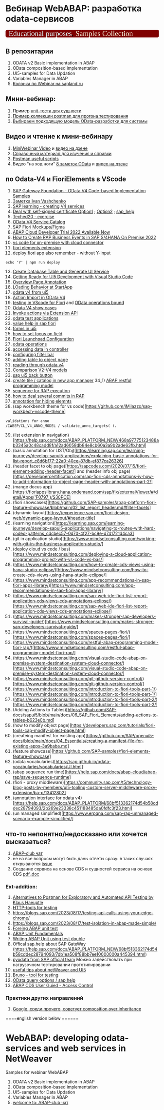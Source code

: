 # Вебинар WebABAP: разработка odata-сервисов
<img src="https://github.com/OlegBash599/WebABAP_samples/blob/master/lbl.svg"/>

## В репозитарии
1) ODATA v2 Basic implementation in ABAP
2) OData composition-based implementation
3) UI5-samples for Data Updation
4) Variables Manager in ABAP
5) [Колонка по Webinar на sapland.ru](https://sappro.sapland.ru/author-column/20772)

## Мини-вебинар:
1) Пример [unit-теста для сущности](https://github.com/OlegBash599/WebABAP_samples/blob/master/src/zwa003/zcl_wa003_var_head_feed.clas.testclasses.abap)
2) [Пример коллекции postman для прогона тестирования](https://github.com/OlegBash599/WebABAP_samples/tree/master/PostMan_samples)
3) [Выбираем подходящую модель OData-разработки для системы](https://blogs.sap.com/2022/01/22/howto-odata-high-level-overview/)
   


## Видео и чтение к мини-вебинару
1) [MiniWebinar Video](https://sappro.sapland.ru/kb/webinars/testirovanie-crudq-operatsii-v-sap-gateway-i-unit-testirovanie-v-odata-v2.html) и [видео на дзене](https://dzen.ru/video/watch/6654c9d27e3fa971932db30d)
2) [Справочный материал для изучения и справки](https://www.olegbash.ru/WebABAP/MiniWebinar_ODATAtesting.zip)
3) [Postman useful scripts](https://blogs.aboutatul.in/some-common-test-scripts-in-postman)
4) Видео "на ход ноги" [8 заметок OData](https://sappro.sapland.ru/publications/sap-gateway-odata-8-poleznyh-zametok-na-hod-nogi.html) и [видео на дзене](https://dzen.ru/video/watch/6654d7b65b3bc47acbf0f6c1)

## по Odata-V4 и FioriElements в VScode
1) [SAP Gateway Foundation - OData V4 Code-based Implementation Samples](https://github.com/SAP-samples/gateway-odata-v4)
2) [Заметка Ivan Vashchenko](https://github.com/Via04/odatav4-guide)
3) [SAP learning - creating V4 services](https://learning.sap.com/learning-journeys/getting-started-with-creating-an-sap-fiori-elements-app-based-on-an-odata-v4-rap-service/creating-an-odata-v4-service)
4) [Deal with self-signed certificate Option1](https://stackoverflow.com/questions/36506539/how-do-i-get-visual-studio-code-to-trust-our-self-signed-proxy-certificate) ; [Option2](https://stackoverflow.com/questions/75784380/how-to-provide-vs-code-with-a-self-signed-certificate-in-order-to-connect-with-s) ; [sap_help](https://help.sap.com/docs/SAP_FIORI_tools/17d50220bcd848aa854c9c182d65b699/4b318bede7eb4021a8be385c46c74045.html?locale=en-US)
5) [Teched20 - exercise](https://github.com/SAP-archive/teched2020-DEV260/tree/main/exercises/ex0)
6) [OData V4 Service Catalog](https://community.sap.com/t5/technology-blogs-by-sap/odata-v4-service-catalog/ba-p/13477068)
7) [SAP Fiori Mockups/Figma](https://www.youtube.com/watch?v=OozwNvecMWc)
8) [ABAP Cloud Developer Trial 2022 Available Now](https://community.sap.com/t5/technology-blogs-by-sap/abap-cloud-developer-trial-2022-available-now/ba-p/13598069)
9) [How to Create RAP Business Events in SAP S/4HANA On Premise 2022](https://community.sap.com/t5/technology-blogs-by-sap/how-to-create-rap-business-events-in-sap-s-4hana-on-premise-2022/ba-p/13553312)
10) [vs code for on-premise with cloud connector](https://www.mindsetconsulting.com/visual-studio-code-abap-on-premise-system-destination-system-cloud-connector/)
11) [fiori elements extension](https://sapui5.hana.ondemand.com/#/topic/dd78acad2f164560ad6b0e24ed2cd8ee)
12) [deploy fiori app](https://github.com/SAP/open-ux-tools/tree/main/packages/deploy-tooling#configuration-with-logging-enabled)
also remember - without Y-input
```
echo 'Y' | npm run deploy
```
13) [Create Database Table and Generate UI Service](https://developers.sap.com/tutorials/abap-environment-rap100-generate-ui-service.html)
14) [Getting Ready for UI5 Development with Visual Studio Code](https://community.sap.com/t5/technology-blogs-by-sap/getting-ready-for-ui5-development-with-visual-studio-code/ba-p/13498045)
15) [Overview Page Annotation](https://github.com/SAP-docs/sapui5/blob/main/docs/06_SAP_Fiori_Elements/annotations-used-in-overview-pages-65731e6.md)
16) [LOading Behavior at StartApp](https://ui5.sap.com/#/topic/9f4e1192f1384b85bc160288e17f69c4)
17) [odata v4 from ui5](https://community.sap.com/t5/technology-blogs-by-members/enhancing-flexibility-with-odata-v4-calls-from-the-controller-in-sap-ui5/ba-p/13880825)
18) [Action Import in OData V4](https://stackoverflow.com/questions/70204048/how-to-send-a-post-request-to-odata-v4-actionimport-with-sapui5)
19) [testing in VScode for Fiori](https://community.sap.com/t5/technology-blogs-by-members/ui5-tooling-custom-server-middleware-proxy-extension/ba-p/13412802) and [OData operations bound](https://github.com/SAP-docs/sapui5/blob/main/docs/04_Essentials/odata-operations-b54f789.md)
20) [Odata V4 show cases](https://github.com/SAP-samples/fiori-elements-feature-showcase/blob/main/README.md#custom-actions-global-list-report)
21) [Invoke actions via Extension API](https://community.sap.com/t5/technology-q-a/fiori-elements-call-invokeactions-via-extensionapi-and-odata-v4/qaq-p/12452118)
22) [odata test applications](https://help.sap.com/doc/saphelp_nw75/7.5.5/en-US/c7/0a898058f34024bfe9bffc43b3904c/frameset.htm)
23) [value help in sap fiori](https://openui5.hana.ondemand.com/entity/sap.ui.mdc.ValueHelp/sample/sap.ui.mdc.demokit.sample.FieldValueHelpTypes/code)
24) [forms in ui5](https://sapui5.hana.ondemand.com/sdk/#/entity/sap.ui.layout.form.Form/sample/sap.ui.layout.sample.Form354wide/code)
25) [how to set focus on field](https://help.sap.com/docs/SAP_NETWEAVER_740/468a97775123488ab3345a0c48cadd8f/91f19f036f4d1014b6dd926db0e91070.html#example)
26) [Fiori Launchpad Configuration](https://help.sap.com/docs/ABAP_PLATFORM_NEW/a7b390faab1140c087b8926571e942b7/af35d42e7d4f49d7b8e46080cd01c299.html?locale=en-US)
27) [odata operations](https://github.com/SAP-docs/sapui5/blob/main/docs/04_Essentials/odata-operations-b54f789.md)
28) [accessing data in controller](https://github.com/SAP-docs/sapui5/blob/main/docs/04_Essentials/accessing-data-in-controller-code-17b30ac.md)
29) [configuring filter bar](https://github.com/SAP-docs/sapui5/blob/main/docs/06_SAP_Fiori_Elements/configuring-filter-bars-4bd7590.md)
30) [adding table to object page](https://learning.sap.com/learning-journeys/getting-started-with-creating-an-sap-fiori-elements-app-based-on-an-odata-v4-rap-service/adding-a-table-to-the-object-page)
31) [reading through odata v4](https://learning.sap.com/learning-journeys/develop-sapui5-applications/reading-data-through-an-odata-model_e7de231b-e1ae-46f9-a298-14da24ef940b)
32) [Comparison V2-V4 models](https://github.com/SAP/openui5-docs/blob/main/docs/04_Essentials/changes-compared-to-odata-v2-model-abd4d7c.md)
33) [sap ui5 back button](https://learning.sap.com/learning-journeys/develop-sapui5-applications/routing-back_c9b9f625-a6c1-4b54-9d32-8196143d5ee5)
34) [create tile / catalog in new app manager](https://community.sap.com/t5/technology-blog-posts-by-sap/sap-fiori-launchpad-app-manager-tool-available-for-sap-s-4hana-2020/ba-p/13483977)
34_1) [ABAP restful programming model](https://help.sap.com/docs/abap-cloud/abap-rap/abap-restful-application-programming-model?locale=en-US&version=sap_btp)
35) [sequence for RAP execution](https://help.sap.com/docs/abap-cloud/abap-rap/save-sequence-runtime)
36) [how to deal several commits in RAP](https://community.sap.com/t5/technology-q-a/save-sequence-bapi-commit-issue-abap-restful-programming-on-premise/qaq-p/12135945)
37) [annotation for hiding elemnts](https://sapui5.hana.ondemand.com/sdk/#/topic/ca00ee45fe344a73998f482cb2e669bb)
38) (sap workbench theme for vs code)[https://github.com/iMilazzo/sap-workbech-vscode-theme]

```
validations for anno
/IWBEP/CL_V4_ANNO_MODEL / validate_anno_targets( ).
```
39) (list extension in navigation)[https://help.sap.com/docs/ABAP_PLATFORM_NEW/468a97775123488ab3345a0c48cadd8f/a12ad6058db84e8cb60a3a9b2ade63fb.html]
40) (basic annotation for LIST/Obj)[https://learning.sap.com/learning-journeys/develop-sapui5-applications/explaining-basic-annotations-for-list-report_c8d6bf77-22a0-40ce-87db-ef877ca26326]
41) (header facet to obj page)[https://sapcodes.com/2020/07/15/fiori-element-adding-header-facet/] and (header info obj page)[https://developercertification.com/sap-fiori-cds-annotations-iv-how-to-add-information-to-object-page-header-with-annotations-part-2/]
42) (mange docus app)[https://fioriappslibrary.hana.ondemand.com/sap/fix/externalViewer/#/detail/Apps('F0797')/S30PCE]
43) (fiori showcases)[https://github.com/SAP-samples/abap-platform-fiori-feature-showcase/blob/main/02_list_report_header.md#filter-facets]
44) (dynamic layout)[https://experience.sap.com/fiori-design-web/dynamic-page-layout/#header-title]
45) (learning navigation)[https://learning.sap.com/learning-journeys/develop-sapui5-applications/navigating-to-routes-with-hard-coded-patterns_cdcbec57-0d70-4f27-bc9e-d741721d4ca3]
46) (git in application studio)[https://www.mindsetconsulting.com/working-with-git-in-the-business-application-studio/]
47) (deploy cloud vs code / bas)[https://www.mindsetconsulting.com/deploying-a-cloud-application-programming-project-with-vs-code-vs-bas/]
48) (https://www.mindsetconsulting.com/how-to-create-cds-views-using-hana-studio-eclipse/)[https://www.mindsetconsulting.com/how-to-create-cds-views-using-hana-studio-eclipse/]
49) (https://www.mindsetconsulting.com/app-recommendations-in-sap-fiori-apps-library/)[https://www.mindsetconsulting.com/app-recommendations-in-sap-fiori-apps-library/]
50) (https://www.mindsetconsulting.com/sap-web-ide-fiori-list-report-application-cds-views-cds-annotations-eclipse/)[https://www.mindsetconsulting.com/sap-web-ide-fiori-list-report-application-cds-views-cds-annotations-eclipse/]
51) (https://www.mindsetconsulting.com/makes-stronger-sap-developers-survival-guide/)[https://www.mindsetconsulting.com/makes-stronger-sap-developers-survival-guide/]
52) (https://www.mindsetconsulting.com/spaces-pages-fiori/)[https://www.mindsetconsulting.com/spaces-pages-fiori/]
53) (https://www.mindsetconsulting.com/restful-abap-programming-model-fiori-rap/)[https://www.mindsetconsulting.com/restful-abap-programming-model-fiori-rap/]
54) (https://www.mindsetconsulting.com/visual-studio-code-abap-on-premise-system-destination-system-cloud-connector/)[https://www.mindsetconsulting.com/visual-studio-code-abap-on-premise-system-destination-system-cloud-connector/]
55) (https://www.mindsetconsulting.com/git-github-version-control/)[https://www.mindsetconsulting.com/git-github-version-control/]
56) (https://www.mindsetconsulting.com/introduction-to-fiori-tools-part-1/)[https://www.mindsetconsulting.com/introduction-to-fiori-tools-part-1/]
57) (https://www.mindsetconsulting.com/introduction-to-fiori-tools-part-2/)[https://www.mindsetconsulting.com/introduction-to-fiori-tools-part-2/]
58) (Adding Actions to Tables)[https://github.com/SAP-docs/sapui5/blob/main/docs/06_SAP_Fiori_Elements/adding-actions-to-tables-b623e0b.md]
59) (how to modify object page)[https://developers.sap.com/tutorials/fiori-tools-cap-modify-object-page.html]
60) (createing manifest for existing app)[https://github.com/SAP/openui5-docs/blob/main/docs/04_Essentials/creating-a-manifest-file-for-existing-apps-3a9baba.md]
61) (feature showcase)[https://github.com/SAP-samples/fiori-elements-feature-showcase]
62) (odata vocabularies)[https://sap.github.io/odata-vocabularies/vocabularies/UI.html]
63) (abap sequence run time)[https://help.sap.com/docs/abap-cloud/abap-rap/save-sequence-runtime]
64) (fiori - proxy middleware)[https://community.sap.com/t5/technology-blog-posts-by-members/ui5-tooling-custom-server-middleware-proxy-extension/ba-p/13412802]
65) (annotation interface for odata v4)[https://help.sap.com/docs/ABAP_PLATFORM/68bf513362174d54b58cddec28794093/2b269e23338c451188485da0fdfc3f23.html]
66) (un managed simplified)[https://www.erpqna.com/sap-rap-unmanaged-scenario-example-simplified/]

## что-то непонятно/недосказано или хочется высказаться?
1) [ABAP-club чат](https://t.me/ABAPclub)
2) не на все вопросы могут быть даны ответы сразу: в таких случаях открываются [issue](https://github.com/OlegBash599/WebABAP_samples/issues)
3) Создание сервиса на основе CDS и сущностей сервиса на основе CDS [pdf_doc](https://olegbash.ru/f1/pW8)


### Ext-addition:
1) [Alternatives to Postman for Exploratory and Automated API Testing by Klaus Haeuptle](https://blogs.sap.com/2023/08/17/alternatives-to-postman-for-exploratory-and-automated-api-testing/)
2) [HTTP-tools for testing](https://thechief.io/c/editorial/top-10-http-benchmarking-and-load-testing-tools/)
3) https://blogs.sap.com/2023/08/17/testing-api-calls-using-your-edge-chrome/
4) https://blogs.sap.com/2023/08/17/test-isolation-in-abap-made-simple/
5) [Foreing ABAP unit test](https://blogs.sap.com/2023/09/12/writing-foreign-abap-unit-tests/)
6) [ABAP Unit Fundamentals](https://blogs.sap.com/2019/12/20/understanding-abap-unit-testing-fundamentals-overview-for-beginners/)
7) [Writing ABAP Unit using test double](https://blogs.sap.com/2023/10/16/writing-abap-a-unit-using-test-double-frameworkdoc/)
8) Offical sap.help about SAP GateWay (https://help.sap.com/docs/ABAP_PLATFORM_NEW/68bf513362174d54b58cddec28794093/7db1ea508f88bb7ee10000000a445394.html)
9) [pyodata from SAP official team](https://github.com/SAP/python-pyodata) Можно задействовать при нагрузочном тестировании прототипировании
10) [useful tips about netWeaver and UI5](https://blogs.sap.com/2016/04/30/my-ui5-debugging-tips-and-experience-collection-how-to-resolve-ui5-issues-through-debugging-by-yourself/)
11) [Bruno - tool for testing](https://github.com/usebruno/bruno)
12) [OData query options / sap help](https://help.sap.com/docs/ABAP_PLATFORM_NEW/68bf513362174d54b58cddec28794093/30116c10d4ff42908d4a4ad023b77634.html)
13) [ABAP CDS User Guied - Access Control](https://help.sap.com/docs/abap-cloud/abap-cds-tools-user-guide/access-controls?version=sap_btp)


### Практики других направлений
1) [Google, среди прочего, советует composition over inheritance](https://www.youtube.com/watch?v=6lU11IHfJgo)

====english version below ======
# WebABAP: developing odata-services and web services in NetWeaver
Samples for webinar WebABAP

1) ODATA v2 Basic implementation in ABAP
2) OData composition-based implementation
3) UI5-samples for Data Updation
4) Variables Manager in ABAP
5) [welcome to: ABAP-club чат](https://t.me/ABAPclub)
